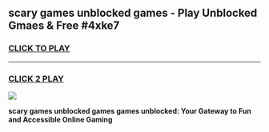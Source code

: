
## scary games unblocked games - Play Unblocked Gmaes & Free #4xke7
<h3>
<a href="https://premium.freeplayer.one?title=scary_games_unblocked_games&ref=01M">CLICK TO PLAY</a></h3>
<hr>

<h3>
<a href="https://premium.freeplayer.one?title=scary_games_unblocked_games&ref=01M">CLICK 2 PLAY</a>
  
</h3>

<a href="https://premium.freeplayer.one?title=scary_games_unblocked_games&ref=01M"><img src="https://clearcache.store/games.png"></a>


**scary games unblocked games games unblocked: Your Gateway to Fun and Accessible Online Gaming**

